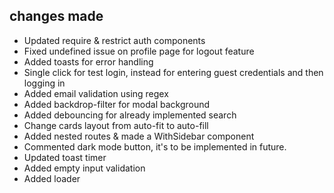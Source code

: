 ## changes made
- Updated require & restrict auth  components
- Fixed undefined issue on profile page for logout feature
- Added toasts for error handling
- Single click for test login, instead for entering guest credentials and then logging in
- Added email validation using regex
- Added backdrop-filter for modal background
- Added debouncing for already implemented search
- Change cards layout from auto-fit to auto-fill
- Added nested routes & made a WithSidebar component
- Commented dark mode button, it's to be implemented in future.
- Updated toast timer
- Added empty input validation
- Added loader